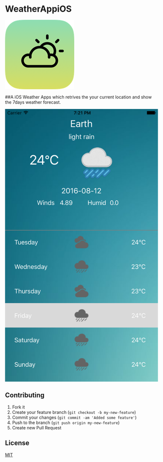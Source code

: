 # WeatherAppiOS
 
![alt text](https://github.com/phyopwint1912/WeatherAppiOS/blob/master/Icon-App-76x76%403x.png "")

##A iOS Weather Apps which retrives the your current location and show the 7days weather forecast.

![alt text](https://github.com/phyopwint1912/WeatherAppiOS/blob/master/Simulator%20Screen%20Shot%20Aug%209%2C%202016%2C%207.21.46%20PM.png "")


## Contributing
 1. Fork it
 2. Create your feature branch (`git checkout -b my-new-feature`)
 3. Commit your changes (`git commit -am 'Added some feature'`)
 4. Push to the branch (`git push origin my-new-feature`)
 5. Create new Pull Request

## License
[MIT](http://www.opensource.org/licenses/MIT)



